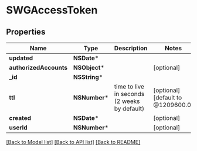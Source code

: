 # SWGAccessToken

## Properties
Name | Type | Description | Notes
------------ | ------------- | ------------- | -------------
**updated** | **NSDate*** |  | 
**authorizedAccounts** | **NSObject*** |  | [optional] 
**_id** | **NSString*** |  | 
**ttl** | **NSNumber*** | time to live in seconds (2 weeks by default) | [optional] [default to @1209600.0]
**created** | **NSDate*** |  | [optional] 
**userId** | **NSNumber*** |  | [optional] 

[[Back to Model list]](../README.md#documentation-for-models) [[Back to API list]](../README.md#documentation-for-api-endpoints) [[Back to README]](../README.md)


